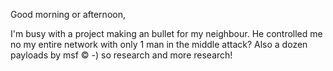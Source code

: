 Good morning or afternoon, 

I'm busy with a project making an bullet for my neighbour. He controlled me no my entire network with only 1 man in the middle attack? Also a dozen payloads by msf © -) so research and more research! 

